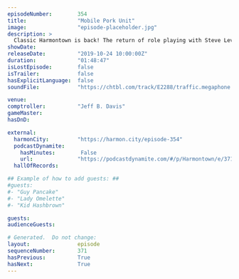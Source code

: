 ```yaml
---
episodeNumber:        354
title:                "Mobile Pork Unit"
image:                "episode-placeholder.jpg"
description: >
  Classic Harmontown is back! The return of role playing with Steve Levy, the iHarmon and all the potatoes you could ever want. Featuring Dan Harmon, Jeff Bryan Davis and Spencer Crittenden.
showDate:             
releaseDate:          "2019-10-24 10:00:00Z"
duration:             "01:48:47"
isLostEpisode:        false
isTrailer:            false
hasExplicitLanguage:  false
soundFile:            "https://chtbl.com/track/E2288/traffic.megaphone.fm/STA2565186341.mp3?updated=1596573390"

venue:                
comptroller:          "Jeff B. Davis"
gameMaster:           
hasDnD:               

external:
  harmonCity:         "https://harmon.city/episode-354"
  podcastDynamite:
    hasMinutes:        False
    url:              "https://podcastdynamite.com/#/p/Harmontown/e/371/354"
  hallOfRecords:      

## Example of how to add guests: ##
#guests:
#- "Guy Pancake"
#- "Lady Omelette"
#- "Kid Hashbrown"

guests:
audienceGuests:

# Generated.  Do not change:
layout:               episode
sequenceNumber:       371
hasPrevious:          True
hasNext:              True
---
```


<!-- The episode description will be rendered here -->
<!-- Add your content below here -->

